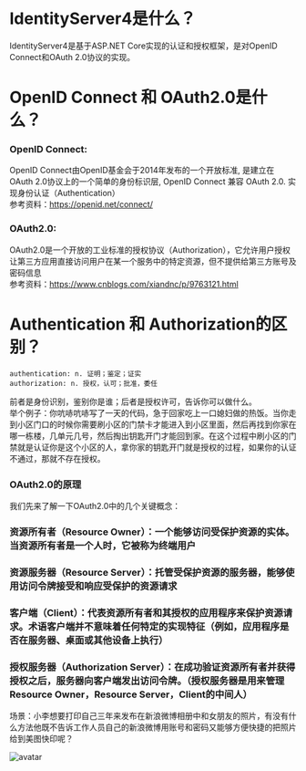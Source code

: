# IdentityServer4是什么？
IdentityServer4是基于ASP.NET Core实现的认证和授权框架，是对OpenID Connect和OAuth 2.0协议的实现。
# OpenID Connect 和 OAuth2.0是什么？
 ### OpenID Connect: 
   OpenID Connect由OpenID基金会于2014年发布的一个开放标准, 是建立在OAuth 2.0协议上的一个简单的身份标识层, OpenID Connect 兼容 OAuth 2.0. 实现身份认证（Authentication）    
   参考资料：https://openid.net/connect/
 ### OAuth2.0:  
   OAuth2.0是一个开放的工业标准的授权协议（Authorization），它允许用户授权让第三方应用直接访问用户在某一个服务中的特定资源，但不提供给第三方账号及密码信息    
   参考资料：https://www.cnblogs.com/xiandnc/p/9763121.html
# Authentication 和 Authorization的区别？
    authentication: n. 证明；鉴定；证实
    authorization: n. 授权，认可；批准，委任
    
前者是身份识别，鉴别你是谁；后者是授权许可，告诉你可以做什么。    
举个例子：你吭哧吭哧写了一天的代码，急于回家吃上一口媳妇做的热饭。当你走到小区门口的时候你需要刷小区的门禁卡才能进入到小区里面，然后再找到你家在哪一栋楼，几单元几号，然后掏出钥匙开门才能回到家。在这个过程中刷小区的门禁就是认证你是这个小区的人，拿你家的钥匙开门就是授权的过程，如果你的认证不通过，那就不存在授权。

### OAuth2.0的原理
我们先来了解一下OAuth2.0中的几个关键概念：

### 资源所有者（Resource Owner）：一个能够访问受保护资源的实体。当资源所有者是一个人时，它被称为终端用户

### 资源服务器（Resource Server）：托管受保护资源的服务器，能够使用访问令牌接受和响应受保护的资源请求

### 客户端（Client）：代表资源所有者和其授权的应用程序来保护资源请求。术语客户端并不意味着任何特定的实现特征（例如，应用程序是否在服务器、桌面或其他设备上执行）

### 授权服务器（Authorization Server）：在成功验证资源所有者并获得授权之后，服务器向客户端发出访问令牌。（授权服务器是用来管理Resource Owner，Resource Server，Client的中间人）

场景：小李想要打印自己三年来发布在新浪微博相册中和女朋友的照片，有没有什么方法他既不告诉工作人员自己的新浪微博用账号和密码又能够方便快捷的把照片给到美图快印呢？

![avatar](https://img2018.cnblogs.com/blog/1413706/201810/1413706-20181009223131701-1576956298.jpg)
